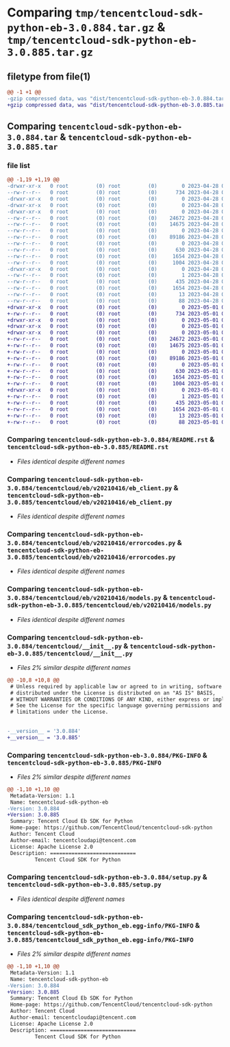 # Comparing `tmp/tencentcloud-sdk-python-eb-3.0.884.tar.gz` & `tmp/tencentcloud-sdk-python-eb-3.0.885.tar.gz`

## filetype from file(1)

```diff
@@ -1 +1 @@
-gzip compressed data, was "dist/tencentcloud-sdk-python-eb-3.0.884.tar", last modified: Fri Apr 28 02:18:26 2023, max compression
+gzip compressed data, was "dist/tencentcloud-sdk-python-eb-3.0.885.tar", last modified: Mon May  1 00:36:01 2023, max compression
```

## Comparing `tencentcloud-sdk-python-eb-3.0.884.tar` & `tencentcloud-sdk-python-eb-3.0.885.tar`

### file list

```diff
@@ -1,19 +1,19 @@
-drwxr-xr-x   0 root         (0) root         (0)        0 2023-04-28 02:18:26.000000 tencentcloud-sdk-python-eb-3.0.884/
--rw-r--r--   0 root         (0) root         (0)      734 2023-04-28 02:18:26.000000 tencentcloud-sdk-python-eb-3.0.884/README.rst
-drwxr-xr-x   0 root         (0) root         (0)        0 2023-04-28 02:18:26.000000 tencentcloud-sdk-python-eb-3.0.884/tencentcloud/
-drwxr-xr-x   0 root         (0) root         (0)        0 2023-04-28 02:18:26.000000 tencentcloud-sdk-python-eb-3.0.884/tencentcloud/eb/
-drwxr-xr-x   0 root         (0) root         (0)        0 2023-04-28 02:18:26.000000 tencentcloud-sdk-python-eb-3.0.884/tencentcloud/eb/v20210416/
--rw-r--r--   0 root         (0) root         (0)    24672 2023-04-28 02:18:26.000000 tencentcloud-sdk-python-eb-3.0.884/tencentcloud/eb/v20210416/eb_client.py
--rw-r--r--   0 root         (0) root         (0)    14675 2023-04-28 02:18:26.000000 tencentcloud-sdk-python-eb-3.0.884/tencentcloud/eb/v20210416/errorcodes.py
--rw-r--r--   0 root         (0) root         (0)        0 2023-04-28 02:18:26.000000 tencentcloud-sdk-python-eb-3.0.884/tencentcloud/eb/v20210416/__init__.py
--rw-r--r--   0 root         (0) root         (0)    89186 2023-04-28 02:18:26.000000 tencentcloud-sdk-python-eb-3.0.884/tencentcloud/eb/v20210416/models.py
--rw-r--r--   0 root         (0) root         (0)        0 2023-04-28 02:18:26.000000 tencentcloud-sdk-python-eb-3.0.884/tencentcloud/eb/__init__.py
--rw-r--r--   0 root         (0) root         (0)      630 2023-04-28 02:18:26.000000 tencentcloud-sdk-python-eb-3.0.884/tencentcloud/__init__.py
--rw-r--r--   0 root         (0) root         (0)     1654 2023-04-28 02:18:26.000000 tencentcloud-sdk-python-eb-3.0.884/PKG-INFO
--rw-r--r--   0 root         (0) root         (0)     1004 2023-04-28 02:18:26.000000 tencentcloud-sdk-python-eb-3.0.884/setup.py
-drwxr-xr-x   0 root         (0) root         (0)        0 2023-04-28 02:18:26.000000 tencentcloud-sdk-python-eb-3.0.884/tencentcloud_sdk_python_eb.egg-info/
--rw-r--r--   0 root         (0) root         (0)        1 2023-04-28 02:18:26.000000 tencentcloud-sdk-python-eb-3.0.884/tencentcloud_sdk_python_eb.egg-info/dependency_links.txt
--rw-r--r--   0 root         (0) root         (0)      435 2023-04-28 02:18:26.000000 tencentcloud-sdk-python-eb-3.0.884/tencentcloud_sdk_python_eb.egg-info/SOURCES.txt
--rw-r--r--   0 root         (0) root         (0)     1654 2023-04-28 02:18:26.000000 tencentcloud-sdk-python-eb-3.0.884/tencentcloud_sdk_python_eb.egg-info/PKG-INFO
--rw-r--r--   0 root         (0) root         (0)       13 2023-04-28 02:18:26.000000 tencentcloud-sdk-python-eb-3.0.884/tencentcloud_sdk_python_eb.egg-info/top_level.txt
--rw-r--r--   0 root         (0) root         (0)       88 2023-04-28 02:18:26.000000 tencentcloud-sdk-python-eb-3.0.884/setup.cfg
+drwxr-xr-x   0 root         (0) root         (0)        0 2023-05-01 00:36:01.000000 tencentcloud-sdk-python-eb-3.0.885/
+-rw-r--r--   0 root         (0) root         (0)      734 2023-05-01 00:36:00.000000 tencentcloud-sdk-python-eb-3.0.885/README.rst
+drwxr-xr-x   0 root         (0) root         (0)        0 2023-05-01 00:36:01.000000 tencentcloud-sdk-python-eb-3.0.885/tencentcloud/
+drwxr-xr-x   0 root         (0) root         (0)        0 2023-05-01 00:36:01.000000 tencentcloud-sdk-python-eb-3.0.885/tencentcloud/eb/
+drwxr-xr-x   0 root         (0) root         (0)        0 2023-05-01 00:36:01.000000 tencentcloud-sdk-python-eb-3.0.885/tencentcloud/eb/v20210416/
+-rw-r--r--   0 root         (0) root         (0)    24672 2023-05-01 00:36:00.000000 tencentcloud-sdk-python-eb-3.0.885/tencentcloud/eb/v20210416/eb_client.py
+-rw-r--r--   0 root         (0) root         (0)    14675 2023-05-01 00:36:00.000000 tencentcloud-sdk-python-eb-3.0.885/tencentcloud/eb/v20210416/errorcodes.py
+-rw-r--r--   0 root         (0) root         (0)        0 2023-05-01 00:36:00.000000 tencentcloud-sdk-python-eb-3.0.885/tencentcloud/eb/v20210416/__init__.py
+-rw-r--r--   0 root         (0) root         (0)    89186 2023-05-01 00:36:00.000000 tencentcloud-sdk-python-eb-3.0.885/tencentcloud/eb/v20210416/models.py
+-rw-r--r--   0 root         (0) root         (0)        0 2023-05-01 00:36:00.000000 tencentcloud-sdk-python-eb-3.0.885/tencentcloud/eb/__init__.py
+-rw-r--r--   0 root         (0) root         (0)      630 2023-05-01 00:36:00.000000 tencentcloud-sdk-python-eb-3.0.885/tencentcloud/__init__.py
+-rw-r--r--   0 root         (0) root         (0)     1654 2023-05-01 00:36:01.000000 tencentcloud-sdk-python-eb-3.0.885/PKG-INFO
+-rw-r--r--   0 root         (0) root         (0)     1004 2023-05-01 00:36:00.000000 tencentcloud-sdk-python-eb-3.0.885/setup.py
+drwxr-xr-x   0 root         (0) root         (0)        0 2023-05-01 00:36:01.000000 tencentcloud-sdk-python-eb-3.0.885/tencentcloud_sdk_python_eb.egg-info/
+-rw-r--r--   0 root         (0) root         (0)        1 2023-05-01 00:36:01.000000 tencentcloud-sdk-python-eb-3.0.885/tencentcloud_sdk_python_eb.egg-info/dependency_links.txt
+-rw-r--r--   0 root         (0) root         (0)      435 2023-05-01 00:36:01.000000 tencentcloud-sdk-python-eb-3.0.885/tencentcloud_sdk_python_eb.egg-info/SOURCES.txt
+-rw-r--r--   0 root         (0) root         (0)     1654 2023-05-01 00:36:01.000000 tencentcloud-sdk-python-eb-3.0.885/tencentcloud_sdk_python_eb.egg-info/PKG-INFO
+-rw-r--r--   0 root         (0) root         (0)       13 2023-05-01 00:36:01.000000 tencentcloud-sdk-python-eb-3.0.885/tencentcloud_sdk_python_eb.egg-info/top_level.txt
+-rw-r--r--   0 root         (0) root         (0)       88 2023-05-01 00:36:01.000000 tencentcloud-sdk-python-eb-3.0.885/setup.cfg
```

### Comparing `tencentcloud-sdk-python-eb-3.0.884/README.rst` & `tencentcloud-sdk-python-eb-3.0.885/README.rst`

 * *Files identical despite different names*

### Comparing `tencentcloud-sdk-python-eb-3.0.884/tencentcloud/eb/v20210416/eb_client.py` & `tencentcloud-sdk-python-eb-3.0.885/tencentcloud/eb/v20210416/eb_client.py`

 * *Files identical despite different names*

### Comparing `tencentcloud-sdk-python-eb-3.0.884/tencentcloud/eb/v20210416/errorcodes.py` & `tencentcloud-sdk-python-eb-3.0.885/tencentcloud/eb/v20210416/errorcodes.py`

 * *Files identical despite different names*

### Comparing `tencentcloud-sdk-python-eb-3.0.884/tencentcloud/eb/v20210416/models.py` & `tencentcloud-sdk-python-eb-3.0.885/tencentcloud/eb/v20210416/models.py`

 * *Files identical despite different names*

### Comparing `tencentcloud-sdk-python-eb-3.0.884/tencentcloud/__init__.py` & `tencentcloud-sdk-python-eb-3.0.885/tencentcloud/__init__.py`

 * *Files 2% similar despite different names*

```diff
@@ -10,8 +10,8 @@
 # Unless required by applicable law or agreed to in writing, software
 # distributed under the License is distributed on an "AS IS" BASIS,
 # WITHOUT WARRANTIES OR CONDITIONS OF ANY KIND, either express or implied.
 # See the License for the specific language governing permissions and
 # limitations under the License.
 
 
-__version__ = '3.0.884'
+__version__ = '3.0.885'
```

### Comparing `tencentcloud-sdk-python-eb-3.0.884/PKG-INFO` & `tencentcloud-sdk-python-eb-3.0.885/PKG-INFO`

 * *Files 2% similar despite different names*

```diff
@@ -1,10 +1,10 @@
 Metadata-Version: 1.1
 Name: tencentcloud-sdk-python-eb
-Version: 3.0.884
+Version: 3.0.885
 Summary: Tencent Cloud Eb SDK for Python
 Home-page: https://github.com/TencentCloud/tencentcloud-sdk-python
 Author: Tencent Cloud
 Author-email: tencentcloudapi@tencent.com
 License: Apache License 2.0
 Description: ============================
         Tencent Cloud SDK for Python
```

### Comparing `tencentcloud-sdk-python-eb-3.0.884/setup.py` & `tencentcloud-sdk-python-eb-3.0.885/setup.py`

 * *Files identical despite different names*

### Comparing `tencentcloud-sdk-python-eb-3.0.884/tencentcloud_sdk_python_eb.egg-info/PKG-INFO` & `tencentcloud-sdk-python-eb-3.0.885/tencentcloud_sdk_python_eb.egg-info/PKG-INFO`

 * *Files 2% similar despite different names*

```diff
@@ -1,10 +1,10 @@
 Metadata-Version: 1.1
 Name: tencentcloud-sdk-python-eb
-Version: 3.0.884
+Version: 3.0.885
 Summary: Tencent Cloud Eb SDK for Python
 Home-page: https://github.com/TencentCloud/tencentcloud-sdk-python
 Author: Tencent Cloud
 Author-email: tencentcloudapi@tencent.com
 License: Apache License 2.0
 Description: ============================
         Tencent Cloud SDK for Python
```

